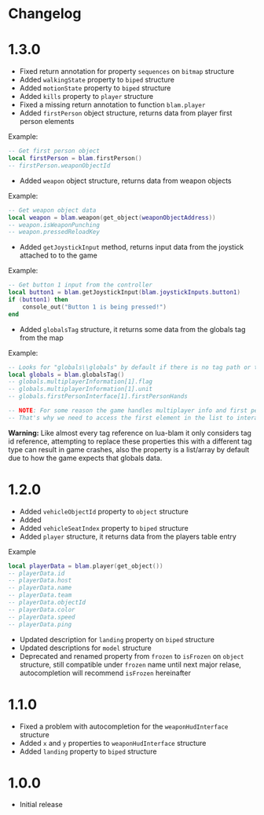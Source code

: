 # Changelog

# 1.3.0
- Fixed return annotation for property `sequences` on `bitmap` structure
- Added `walkingState` property to `biped` structure
- Added `motionState` property to `biped` structure
- Added `kills` property to `player` structure
- Fixed a missing return annotation to function `blam.player`
- Added `firstPerson` object structure, returns data from player first person elements

Example:
```lua
-- Get first person object
local firstPerson = blam.firstPerson()
-- firstPerson.weaponObjectId
```

- Added `weapon` object structure, returns data from weapon objects

Example:
```lua
-- Get weapon object data
local weapon = blam.weapon(get_object(weaponObjectAddress))
-- weapon.isWeaponPunching
-- weapon.pressedReloadKey
```

- Added `getJoystickInput` method, returns input data from the joystick attached to to the
game

Example:
```lua
-- Get button 1 input from the controller
local button1 = blam.getJoystickInput(blam.joystickInputs.button1)
if (button1) then
    console_out("Button 1 is being pressed!")
end
```

- Added `globalsTag` structure, it returns some data from the globals tag from the map

Example:
```lua
-- Looks for "globals\\globals" by default if there is no tag path or tag id
local globals = blam.globalsTag()
-- globals.multiplayerInformation[1].flag
-- globals.multiplayerInformation[1].unit
-- globals.firstPersonInterface[1].firstPersonHands

-- NOTE: For some reason the game handles multiplayer info and first person interface as an static array of one index
-- That's why we need to access the first element in the list to interact with the data
```
**Warning:** Like almost every tag reference on lua-blam it only considers tag id reference,
attempting to replace these properties this with a different tag type can result in game crashes,
also the property is a list/array by default due to how the game expects that globals data.

# 1.2.0
- Added `vehicleObjectId` property to `object` structure
- Added 
- Added `vehicleSeatIndex` property to `biped` structure
- Added `player` structure, it returns data from the players table entry

Example
```lua
local playerData = blam.player(get_object())
-- playerData.id
-- playerData.host
-- playerData.name
-- playerData.team
-- playerData.objectId
-- playerData.color
-- playerData.speed
-- playerData.ping
```
- Updated description for `landing` property on `biped` structure
- Updated descriptions for `model` structure
- Deprecated and renamed property from `frozen` to `isFrozen` on `object` structure, still compatible under `frozen` name until next major relase, autocompletion will recommend `isFrozen` hereinafter

# 1.1.0
- Fixed a problem with autocompletion for the `weaponHudInterface` structure
- Added `x` and `y` properties to `weaponHudInterface` structure
- Added `landing` property to `biped` structure

# 1.0.0
- Initial release